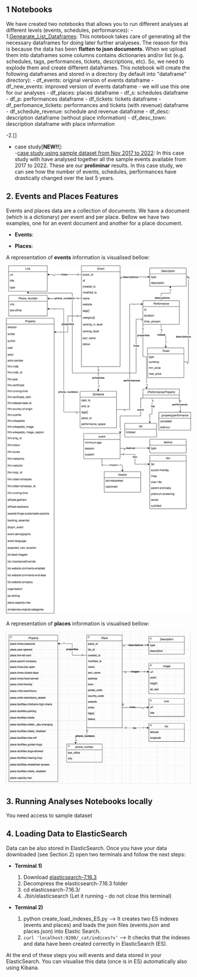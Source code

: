 ## 1 Notebooks
We have created two notebooks that allows you to run different analyses at different levels (events, schedules, performances):
    - 1.[Genearate_List_Dataframes](./Generate_List_Dataframes.ipynb): This notebook takes care of generating all the necessary dataframes for doing later further analyeses. The reason for this is because the data has been **flatten to json documents**. When we upload them into dataframes some columns contains dictionaries and/or list (e.g. schedules, tags, performances, tickets, descriptions, etc). So, we need to explode them and create different dataframes. This notebook will create the following dataframes and stored in a directory (by default into "dataframe" directory):
        - df_events: original version of events dataframe
        - df_new_events: improved version of events dataframe - we will use this one for our analyses
        - df_places: places dataframe
        - df_s: schedules dataframe 
        - df_p: performances dataframe
        - df_tickets: tickets dataframe
        - df_perfomance_tickets: performances and tickets (with revenue) dataframe
        - df_schedule_revenue: schedule and revenue dataframe
        - df_desc: description dataframe (without place information)
        - df_desc_town: description dataframe with place information
    
   -2.[]

 - case study[**NEW!!**]:  
       -[case study using sample dataset from Nov 2017 to 2022](https://storage.googleapis.com/case_study_list/Case_Study_v2.html): In this case study with have analysed together all the sample events available from 2017 to 2022. These are our **preliminar** results. In this case study, we can see how the number of events, schedules, performances have drastically changed over the last 5 years.  

 
 

## 2. Events and Places Features

Events and places data are a collection of documents. We have a document (which is a dictionary) per event and per place.
Bellow we have two examples, one for an event document and another for a place document. 

- **Events**: 

- **Places**:


A representation of **events** information is visualised  bellow:

<img width="1121" alt="events_classes" src="./events_classes.png">

A representation of **places** information is visualised bellow:

<img width="1121" alt="places_classes" src="./places_classes.png">

## 3. Running Analyses Notebooks locally

You need access to sample dataset 

## 4. Loading Data to ElasticSearch

Data can be also stored in ElasticSearch. Once you have your data downloaded (see Section 2) open two terminals and follow the next steps:
- **Terminal 1)**
  1. Download [elasticsearch-7.16.3](https://www.elastic.co/downloads/elasticsearch)
  2. Decompress the elasticsearch-7.16.3 folder
  3. cd elasticsearch-7.16.3/
  4. ./bin/elasticsearch 
  (Let it running - do not close this terminal)

- **Terminal  2)**
   1. python create_load_indexes_ES.py  —> It creates two ES indexes (events and places) and loads the json files (events.json and places.json) into Elastic Search. 
   2. ``` curl 'localhost:9200/_cat/indices?v’ ``` —> It checks that the indexes and data have been created correctly in ElasticSearch (ES).

At the end of these steps you will events and data stored in your ElasticSearch. You can visualise this data (once is in ES) automatically also using Kibana. 

